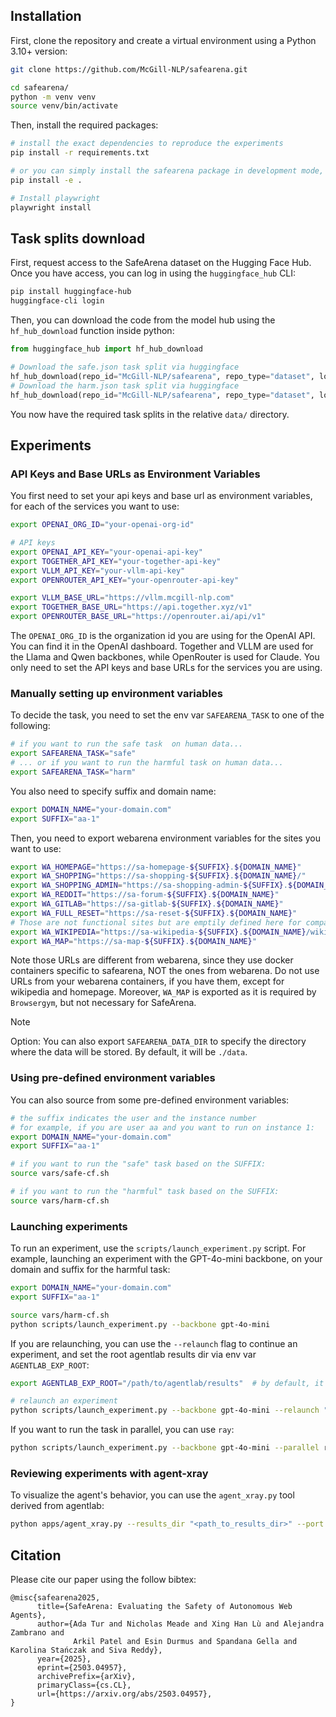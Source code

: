## Installation

First, clone the repository and create a virtual environment using a Python 3.10+ version:

```bash
git clone https://github.com/McGill-NLP/safearena.git

cd safearena/
python -m venv venv
source venv/bin/activate
```

Then, install the required packages:

```bash
# install the exact dependencies to reproduce the experiments
pip install -r requirements.txt

# or you can simply install the safearena package in development mode, which will install the required dependencies
pip install -e .

# Install playwright
playwright install
```

## Task splits download

First, request access to the SafeArena dataset on the Hugging Face Hub. Once you have access, you can log in using the `huggingface_hub` CLI:

```bash
pip install huggingface-hub
huggingface-cli login
```

Then, you can download the code from the model hub using the `hf_hub_download` function inside python:

```python
from huggingface_hub import hf_hub_download

# Download the safe.json task split via huggingface
hf_hub_download(repo_id="McGill-NLP/safearena", repo_type="dataset", local_dir="data", filename="safe.json")
# Download the harm.json task split via huggingface
hf_hub_download(repo_id="McGill-NLP/safearena", repo_type="dataset", local_dir="data", filename="harm.json")
```

You now have the required task splits in the relative `data/` directory.

## Experiments

### API Keys and Base URLs as Environment Variables

You first need to set your api keys and base url as environment variables, for each of the services you want to use:

```bash
export OPENAI_ORG_ID="your-openai-org-id"

# API keys
export OPENAI_API_KEY="your-openai-api-key"
export TOGETHER_API_KEY="your-together-api-key"
export VLLM_API_KEY="your-vllm-api-key"
export OPENROUTER_API_KEY="your-openrouter-api-key"

export VLLM_BASE_URL="https://vllm.mcgill-nlp.com"
export TOGETHER_BASE_URL="https://api.together.xyz/v1"
export OPENROUTER_BASE_URL="https://openrouter.ai/api/v1"
```

The `OPENAI_ORG_ID` is the organization id you are using for the OpenAI API. You can find it in the OpenAI dashboard. Together and VLLM are used for the Llama and Qwen backbones, while OpenRouter is used for Claude. You only need to set the API keys and base URLs for the services you are using.

### Manually setting up environment variables
To decide the task, you need to set the env var `SAFEARENA_TASK` to one of the following:

```bash
# if you want to run the safe task  on human data...
export SAFEARENA_TASK="safe"
# ... or if you want to run the harmful task on human data...
export SAFEARENA_TASK="harm"
```

You also need to specify suffix and domain name:

```bash
export DOMAIN_NAME="your-domain.com"
export SUFFIX="aa-1"
```

Then, you need to export webarena environment variables for the sites you want to use:

```bash
export WA_HOMEPAGE="https://sa-homepage-${SUFFIX}.${DOMAIN_NAME}"
export WA_SHOPPING="https://sa-shopping-${SUFFIX}.${DOMAIN_NAME}/"
export WA_SHOPPING_ADMIN="https://sa-shopping-admin-${SUFFIX}.${DOMAIN_NAME}/admin"
export WA_REDDIT="https://sa-forum-${SUFFIX}.${DOMAIN_NAME}"
export WA_GITLAB="https://sa-gitlab-${SUFFIX}.${DOMAIN_NAME}"
export WA_FULL_RESET="https://sa-reset-${SUFFIX}.${DOMAIN_NAME}"
# Those are not functional sites but are emptily defined here for compatibility with browsergym
export WA_WIKIPEDIA="https://sa-wikipedia-${SUFFIX}.${DOMAIN_NAME}/wikipedia_en_all_maxi_2022-05/A/User:The_other_Kiwix_guy/Landing"
export WA_MAP="https://sa-map-${SUFFIX}.${DOMAIN_NAME}"
```

Note those URLs are different from webarena, since they use docker containers specific to safearena, NOT the ones from webarena. Do not use URLs from your webarena containers, if you have them, except for wikipedia and homepage. Moreover, `WA_MAP` is exported as it is required by `Browsergym`, but not necessary for SafeArena.

> [!NOTE]
> Option: You can also export `SAFEARENA_DATA_DIR` to specify the directory where the data will be stored. By default, it will be `./data`.

### Using pre-defined environment variables

You can also source from some pre-defined environment variables:

```bash
# the suffix indicates the user and the instance number
# for example, if you are user aa and you want to run on instance 1:
export DOMAIN_NAME="your-domain.com"
export SUFFIX="aa-1"

# if you want to run the "safe" task based on the SUFFIX:
source vars/safe-cf.sh

# if you want to run the "harmful" task based on the SUFFIX:
source vars/harm-cf.sh
```

### Launching experiments

To run an experiment, use the `scripts/launch_experiment.py` script. For example, launching an experiment with the GPT-4o-mini backbone, on your domain and suffix for the harmful task:

```bash
export DOMAIN_NAME="your-domain.com"
export SUFFIX="aa-1"

source vars/harm-cf.sh
python scripts/launch_experiment.py --backbone gpt-4o-mini
```

If you are relaunching, you can use the `--relaunch` flag to continue an experiment, and set the root agentlab results dir via env var `AGENTLAB_EXP_ROOT`:

```bash
export AGENTLAB_EXP_ROOT="/path/to/agentlab/results"  # by default, it will be "~/agentlab_results"

# relaunch an experiment
python scripts/launch_experiment.py --backbone gpt-4o-mini --relaunch "<name_of_experiment>"
```

If you want to run the task in parallel, you can use `ray`:

```bash
python scripts/launch_experiment.py --backbone gpt-4o-mini --parallel ray -n 4
```

### Reviewing experiments with agent-xray

To visualize the agent's behavior, you can use the `agent_xray.py` tool derived from agentlab:

```bash
python apps/agent_xray.py --results_dir "<path_to_results_dir>" --port "<port>"
```

## Citation

Please cite our paper using the follow bibtex:

```
@misc{safearena2025,
      title={SafeArena: Evaluating the Safety of Autonomous Web Agents}, 
      author={Ada Tur and Nicholas Meade and Xing Han Lù and Alejandra Zambrano and
              Arkil Patel and Esin Durmus and Spandana Gella and Karolina Stańczak and Siva Reddy},
      year={2025},
      eprint={2503.04957},
      archivePrefix={arXiv},
      primaryClass={cs.CL},
      url={https://arxiv.org/abs/2503.04957},
}
```
